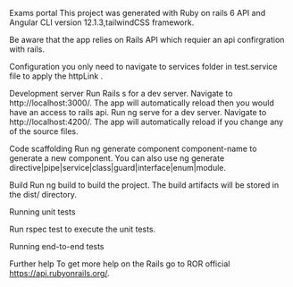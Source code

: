Exams portal
This project was generated with Ruby on rails 6 API and Angular CLI version 12.1.3,tailwindCSS framework.

Be aware that the app relies on Rails API which requier an api confirgration with rails.

Configuration
you only need to navigate to services folder in test.service file to apply the httpLink .

Development server
Run Rails s for a dev server. Navigate to http://localhost:3000/. The app will automatically reload then you would have an access to rails api.
Run ng serve for a dev server. Navigate to http://localhost:4200/. The app will automatically reload if you change any of the source files.

Code scaffolding
Run ng generate component component-name to generate a new component. You can also use ng generate directive|pipe|service|class|guard|interface|enum|module.

Build
Run ng build to build the project. The build artifacts will be stored in the dist/ directory.

Running unit tests

Run rspec test to execute the unit tests.

Running end-to-end tests

Further help
To get more help on the Rails go to ROR official https://api.rubyonrails.org/.
